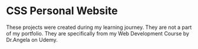 # CSS  Personal Website
These projects were created during my learning journey. They are not a part of my portfolio. They are specifically from my Web Development Course by Dr.Angela on Udemy.
